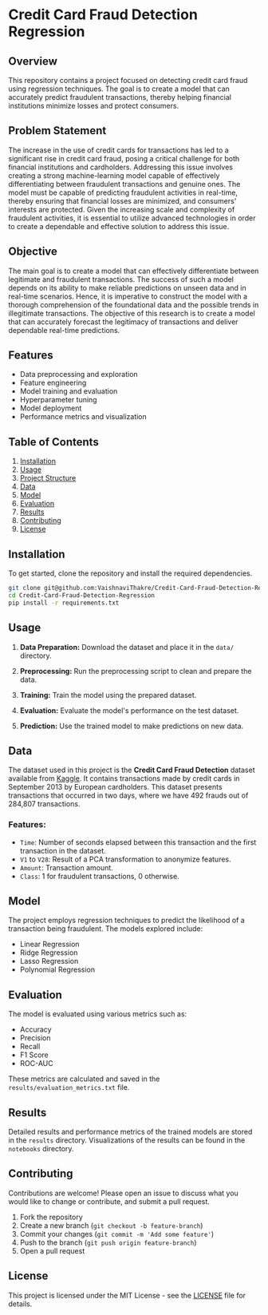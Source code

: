# Credit Card Fraud Detection Regression

## Overview
This repository contains a project focused on detecting credit card fraud using regression techniques. The goal is to create a model that can accurately predict fraudulent transactions, thereby helping financial institutions minimize losses and protect consumers.

## Problem Statement
The increase in the use of credit cards for transactions has led to a significant rise in credit card fraud, posing a critical challenge for both financial institutions and cardholders. Addressing this issue involves creating a strong machine-learning model capable of effectively differentiating between fraudulent transactions and genuine ones. The model must be capable of predicting fraudulent activities in real-time, thereby ensuring that financial losses are minimized, and consumers' interests are protected. Given the increasing scale and complexity of fraudulent activities, it is essential to utilize advanced technologies in order to create a dependable and effective solution to address this issue.

##	Objective
The main goal is to create a model that can effectively differentiate between legitimate and fraudulent transactions. The success of such a model depends on its ability to make reliable predictions on unseen data and in real-time scenarios. Hence, it is imperative to construct the model with a thorough comprehension of the foundational data and the possible trends in illegitimate transactions. The objective of this research is to create a model that can accurately forecast the legitimacy of transactions and deliver dependable real-time predictions.

## Features
- Data preprocessing and exploration
- Feature engineering
- Model training and evaluation
- Hyperparameter tuning
- Model deployment
- Performance metrics and visualization

## Table of Contents
1. [Installation](#installation)
2. [Usage](#usage)
3. [Project Structure](#project-structure)
4. [Data](#data)
5. [Model](#model)
6. [Evaluation](#evaluation)
7. [Results](#results)
8. [Contributing](#contributing)
9. [License](#license)


## Installation
To get started, clone the repository and install the required dependencies.

```bash
git clone git@github.com:VaishnaviThakre/Credit-Card-Fraud-Detection-Regression.git
cd Credit-Card-Fraud-Detection-Regression
pip install -r requirements.txt
```

## Usage

1. **Data Preparation:** Download the dataset and place it in the `data/` directory.
2. **Preprocessing:** Run the preprocessing script to clean and prepare the data.

3. **Training:** Train the model using the prepared dataset.

4. **Evaluation:** Evaluate the model's performance on the test dataset.

5. **Prediction:** Use the trained model to make predictions on new data.


## Data
The dataset used in this project is the **Credit Card Fraud Detection** dataset available from [Kaggle](https://www.kaggle.com/mlg-ulb/creditcardfraud). It contains transactions made by credit cards in September 2013 by European cardholders. This dataset presents transactions that occurred in two days, where we have 492 frauds out of 284,807 transactions.

### Features:
- `Time`: Number of seconds elapsed between this transaction and the first transaction in the dataset.
- `V1` to `V28`: Result of a PCA transformation to anonymize features.
- `Amount`: Transaction amount.
- `Class`: 1 for fraudulent transactions, 0 otherwise.

## Model
The project employs regression techniques to predict the likelihood of a transaction being fraudulent. The models explored include:
- Linear Regression
- Ridge Regression
- Lasso Regression
- Polynomial Regression

## Evaluation
The model is evaluated using various metrics such as:
- Accuracy
- Precision
- Recall
- F1 Score
- ROC-AUC

These metrics are calculated and saved in the `results/evaluation_metrics.txt` file.

## Results
Detailed results and performance metrics of the trained models are stored in the `results` directory. Visualizations of the results can be found in the `notebooks` directory.

## Contributing
Contributions are welcome! Please open an issue to discuss what you would like to change or contribute, and submit a pull request.

1. Fork the repository
2. Create a new branch (`git checkout -b feature-branch`)
3. Commit your changes (`git commit -m 'Add some feature'`)
4. Push to the branch (`git push origin feature-branch`)
5. Open a pull request

## License
This project is licensed under the MIT License - see the [LICENSE](LICENSE) file for details.


